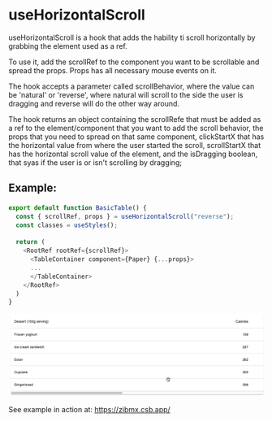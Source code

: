 # useHorizontalScroll

useHorizontalScroll is a hook that adds the hability ti scroll horizontally by grabbing the element used as a ref.

To use it, add the scrollRef to the component you want to be scrollable and spread the props. Props has all necessary mouse events on it.

The hook accepts a parameter called scrollBehavior, where the value can be 'natural' or 'reverse', where  natural will scroll to the side the user is dragging and reverse will do the other way around.

The hook returns an object containing the scrollRefe that must be added as a ref to the element/component that you want to add the scroll behavior, the props that you need to spread on that same component, clickStartX that has the horizontal value from where the user started the scroll, scrollStartX that has the horizontal scroll value of the element, and the isDragging boolean, that syas if the user is or isn't scrolling by dragging;

## Example:

```js
export default function BasicTable() {
  const { scrollRef, props } = useHorizontalScroll("reverse");
  const classes = useStyles();

  return (
    <RootRef rootRef={scrollRef}>
      <TableContainer component={Paper} {...props}>
      ...
      </TableContainer>
    </RootRef>
  )
}  
```

![](./readmeImages/example.gif)

See example in action at: https://zibmx.csb.app/

